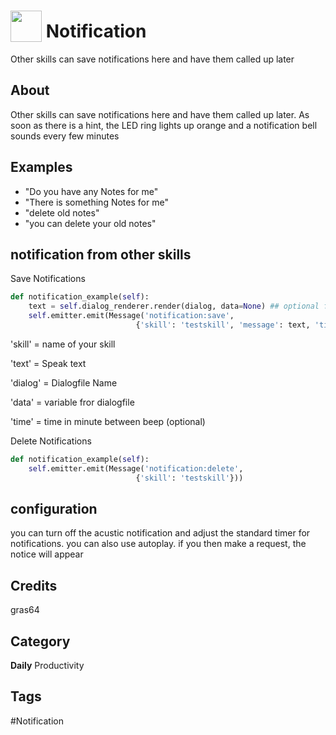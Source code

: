 # <img src="https://raw.githack.com/FortAwesome/Font-Awesome/master/svgs/solid/comments.svg" card_color="#40DBB0" width="50" height="50" style="vertical-align:bottom"/> Notification
Other skills can save notifications here and have them called up later

## About
Other skills can save notifications here and have them called up later. As soon as there is a hint, the LED ring lights up orange and a notification bell sounds every few minutes

## Examples
* "Do you have any Notes for me"
* "There is something Notes for me"
* "delete old notes"
* "you can delete your old notes"


## notification from other skills

Save Notifications
```python 
def notification_example(self):
    text = self.dialog_renderer.render(dialog, data=None) ## optional for dialogfile
    self.emitter.emit(Message('notification:save',
                            {'skill': 'testskill', 'message': text, 'time': 30}))
```
'skill' = name of your skill

'text' = Speak text

'dialog' = Dialogfile Name

'data' = variable fror dialogfile

'time' = time in minute between beep (optional)

Delete Notifications
```python 
def notification_example(self):
    self.emitter.emit(Message('notification:delete',
                            {'skill': 'testskill'}))
```
## configuration
you can turn off the acustic notification and adjust the standard timer for notifications. you can also use autoplay. if you then make a request, the notice will appear

## Credits
gras64

## Category
**Daily**
Productivity

## Tags
#Notification

